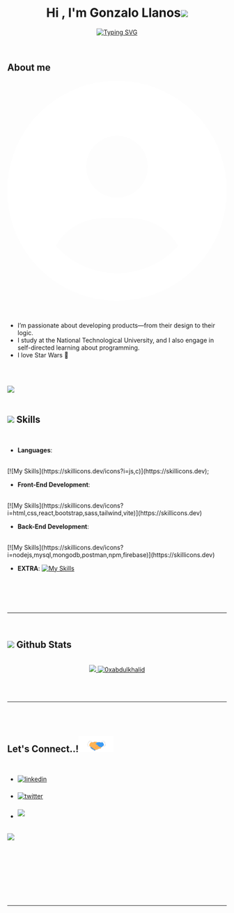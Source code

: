 
<h1 align="center"><b>Hi , I'm Gonzalo Llanos</b><img src="https://media.giphy.com/media/hvRJCLFzcasrR4ia7z/giphy.gif" width="35"></h1>
<!--  -->

<p align="center">
  <a href="https://git.io/typing-svg"><img src="https://readme-typing-svg.herokuapp.com?font=Montserrat&weight=600&size=30&pause=1000&color=824CF7&width=435&lines=Computer+science+student+%F0%9F%93%9A+%F0%9F%92%BB;Front+End+Developer+%F0%9F%91%A8%F0%9F%8F%BD%E2%80%8D%F0%9F%92%BB;UX%2FUI+designer+%F0%9F%91%A8%F0%9F%8F%BD%E2%80%8D%F0%9F%8E%A8" alt="Typing SVG" /></a>
</p>


<br>



	
## <picture><i class="fa-solid fa-circle-user"></i></picture> **About me**

<picture> <svg xmlns="http://www.w3.org/2000/svg" viewBox="0 0 512 512"><!--!Font Awesome Free 6.6.0 by @fontawesome - https://fontawesome.com License - https://fontawesome.com/license/free Copyright 2024 Fonticons, Inc.--><path fill="#ffffff" d="M399 384.2C376.9 345.8 335.4 320 288 320l-64 0c-47.4 0-88.9 25.8-111 64.2c35.2 39.2 86.2 63.8 143 63.8s107.8-24.7 143-63.8zM0 256a256 256 0 1 1 512 0A256 256 0 1 1 0 256zm256 16a72 72 0 1 0 0-144 72 72 0 1 0 0 144z"/></svg></picture>

<br>

- I’m passionate about developing products—from their design to their logic.
- I study at the National Technological University, and I also engage in self-directed learning about programming.
- I love Star Wars 🚀

<br><br>

<img src="https://user-images.githubusercontent.com/73097560/115834477-dbab4500-a447-11eb-908a-139a6edaec5c.gif"><br><br>

## <img src="https://media2.giphy.com/media/QssGEmpkyEOhBCb7e1/giphy.gif?cid=ecf05e47a0n3gi1bfqntqmob8g9aid1oyj2wr3ds3mg700bl&rid=giphy.gif" width ="25"><b> Skills</b>
<br>

<p align="center">

- **Languages**:
<br>
	[![My Skills](https://skillicons.dev/icons?i=js,c)](https://skillicons.dev);
<br>   
    
- **Front-End Development**:
<br>
	[![My Skills](https://skillicons.dev/icons?i=html,css,react,bootstrap,sass,tailwind,vite)](https://skillicons.dev)
<br>  

- **Back-End Development**:
<br>
 	[![My Skills](https://skillicons.dev/icons?i=nodejs,mysql,mongodb,postman,npm,firebase)](https://skillicons.dev)
<br>  

- **EXTRA**:
	 [![My Skills](https://skillicons.dev/icons?i=ai,xd,ps,figma,netlify,git)](https://skillicons.dev)
    
<br>
</p>

<br>
<br>

-----

<br>


## <img src="https://media.giphy.com/media/iY8CRBdQXODJSCERIr/giphy.gif" width="35"><b> Github Stats </b>
<br>

<div align="center">

<a href="https://github.com/0xabdulkhalid/">
  <img src="https://github-readme-stats.vercel.app/api?username=0xabdulkhalid&include_all_commits=true&count_private=true&show_icons=true&line_height=20&title_color=7A7ADB&icon_color=2234AE&text_color=D3D3D3&bg_color=0,000000,130F40" width="450"/>
  <img src="https://github-readme-stats.vercel.app/api/top-langs?username=0xabdulkhalid&show_icons=true&locale=en&layout=compact&line_height=20&title_color=7A7ADB&icon_color=2234AE&text_color=D3D3D3&bg_color=0,000000,130F40" width="375"  alt="0xabdulkhalid"/>

</a>
</div>

<br>
<br>
<br>

-----

<br>
<br>

## <b> Let's Connect..!</b><img src="https://github.com/0xAbdulKhalid/0xAbdulKhalid/raw/main/assets/mdImages/handshake.gif" width ="80">
<br>
<div align='left'>

<ul>

<li>
<a href="https://linkedin.com/in/0xabdulkhalid" target="_blank">
<img src="https://img.shields.io/badge/linkedin:  0xabdulkhalid-%2300acee.svg?color=405DE6&style=for-the-badge&logo=linkedin&logoColor=white" alt=linkedin style="margin-bottom: 5px;"/>
</a>
</li>

<br>

<li>
<a href="https://twitter.com/0xabdulkhalid" target="_blank">
<img src="https://img.shields.io/badge/twitter:  0xabdulkhalid-%2300acee.svg?color=1DA1F2&style=for-the-badge&logo=twitter&logoColor=white" alt=twitter style="margin-bottom: 5px;"/>
</a>
</li>

<br>

<li>
<a href="mailto:0xabdulkhalid@gmail.com" target="_blank">
<img src="https://img.shields.io/badge/gmail:  0xabdulkhalid-%23EA4335.svg?style=for-the-badge&logo=gmail&logoColor=white" t=mail style="margin-bottom: 5px;" />
</a>
</li>
	
</ul>
</div>

<br>
<img src="https://user-images.githubusercontent.com/73097560/115834477-dbab4500-a447-11eb-908a-139a6edaec5c.gif">
<br>
<br>
<br>

<div align='center'>

## <b> </b>

</div>
<br>
<br>
<br>
<br>

---

<br>
